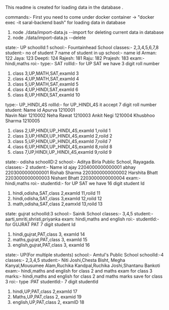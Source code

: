 This readme is created for loading data in the database .

commands:- 
First you need to come under docker container
-> "docker exec -it saral-backend bash"
for loading data in database
1. node ./data/import-data.js --import
for deleting current data in database
2.  node ./data/import-data.js --delete

state:- UP
schoolId:1
school:- Fountainhead School
classes:- 2,3,4,5,6,7,8
student:- no of student 7 
name of student in up school:- 
name   id
Arman: 122
Jaya: 123
Deepti: 124
Rajesh: 181
Raju: 182
Prajesh: 183
exam:- hindi,maths
roi:-
type:- SAT
rollId:-  for UP SAT we have 3 digit roll number
1. class 3,UP,MATH,SAT,examId 3
2. class 4,UP,MATH,SAT,examId 4
3. class 5,UP,MATH,SAT,examId 5
4. class 4,UP,HINDI,SAT,examId 6
5. class 8,UP,HINDI,SAT,examId 10

type:- UP_HINDI_4S
rollId:- for UP_HINDI_4S it accept 7 digit roll number
student:
Name              id
Apurva            1210001  
Navin Nair        1210002
Neha Rawat        1210003
Ankit Negi        1210004
Khusbhoo Sharma   1210005
1. class 2,UP,HINDI,UP_HINDI_4S,examId 1,roiId 1
2. class 3,UP,HINDI,UP_HINDI_4S,examId 2,roiId 2
3. class 5,UP,HINDI,UP_HINDI_4S,examId 7,roiId 7
4. class 6,UP,HINDI,UP_HINDI_4S,examId 8,roiId 8
5. class 7,UP,HINDI,UP_HINDI_4S,examId 9,roiId 9


state:- odisha
schoolID:2
school:- Aditya Birla Public School, Rayagada.
classes:- 2
student:- 
Name               id
ajay            2204000000000001
abhay           2203000000000001
Rishab Sharma   2203000000000002
Harshita Bhatt  2203000000000003
Nishant Bhatt   2203000000000004
exam:- hindi,maths
roi:- 
studentId:-  for UP SAT we have 16 digit student Id
1. hindi,odisha,SAT,class 2,examId 11,roiId 11
2. hindi,odisha,SAT,class 3,examId 12,roiId 12
2. math,odisha,SAT,class 2,eamxId 13,roiId 13

state: gujrat
schoolId:3
school:- Sainik School
classes:- 3,4,5
student:- aarti,smriti,shristi,priyanka
exam: hindi,maths and english
roi:-
studentId:- for GUJRAT PAT 7 digit student Id
1. hindi,gujrat,PAT,class 3, examId 14
2. maths,gujrat,PAT,class 3, examId 15
3. english,gujrat,PAT,class 3, examId 16

state:- UP(For multiple students)
school:- Amtul's Public School
schoolId:-4
classes:- 2,3,4,5
student:- Niti Joshi,Chesta Bisht, Megha Kanyal,Mousumee Alam,Ruchika Kandpal,Ruchika Joshi,Shantanu Bankoti
exam:- hindi,maths and english for class 2 and maths exam for class 3
marks:- hindi,maths and english for class 2 and maths marks save for class 3
roi:- 
type :PAT
studentId:- 7 digit studentId
1. hindi,UP,PAT,class 2,examId 17
2. Maths,UP,PAT,class 2, examid 19
3. english,UP,PAT,class 2, examID 18